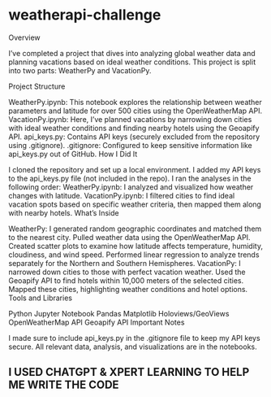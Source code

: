 # weatherapi-challenge
Overview

I’ve completed a project that dives into analyzing global weather data and planning vacations based on ideal weather conditions. This project is split into two parts: WeatherPy and VacationPy.

Project Structure

WeatherPy.ipynb: This notebook explores the relationship between weather parameters and latitude for over 500 cities using the OpenWeatherMap API.
VacationPy.ipynb: Here, I’ve planned vacations by narrowing down cities with ideal weather conditions and finding nearby hotels using the Geoapify API.
api_keys.py: Contains API keys (securely excluded from the repository using .gitignore).
.gitignore: Configured to keep sensitive information like api_keys.py out of GitHub.
How I Did It

I cloned the repository and set up a local environment.
I added my API keys to the api_keys.py file (not included in the repo).
I ran the analyses in the following order:
WeatherPy.ipynb: I analyzed and visualized how weather changes with latitude.
VacationPy.ipynb: I filtered cities to find ideal vacation spots based on specific weather criteria, then mapped them along with nearby hotels.
What’s Inside

WeatherPy:
I generated random geographic coordinates and matched them to the nearest city.
Pulled weather data using the OpenWeatherMap API.
Created scatter plots to examine how latitude affects temperature, humidity, cloudiness, and wind speed.
Performed linear regression to analyze trends separately for the Northern and Southern Hemispheres.
VacationPy:
I narrowed down cities to those with perfect vacation weather.
Used the Geoapify API to find hotels within 10,000 meters of the selected cities.
Mapped these cities, highlighting weather conditions and hotel options.
Tools and Libraries

Python
Jupyter Notebook
Pandas
Matplotlib
Holoviews/GeoViews
OpenWeatherMap API
Geoapify API
Important Notes

I made sure to include api_keys.py in the .gitignore file to keep my API keys secure. All relevant data, analysis, and visualizations are in the notebooks.

## I USED CHATGPT & XPERT LEARNING TO HELP ME WRITE THE CODE
